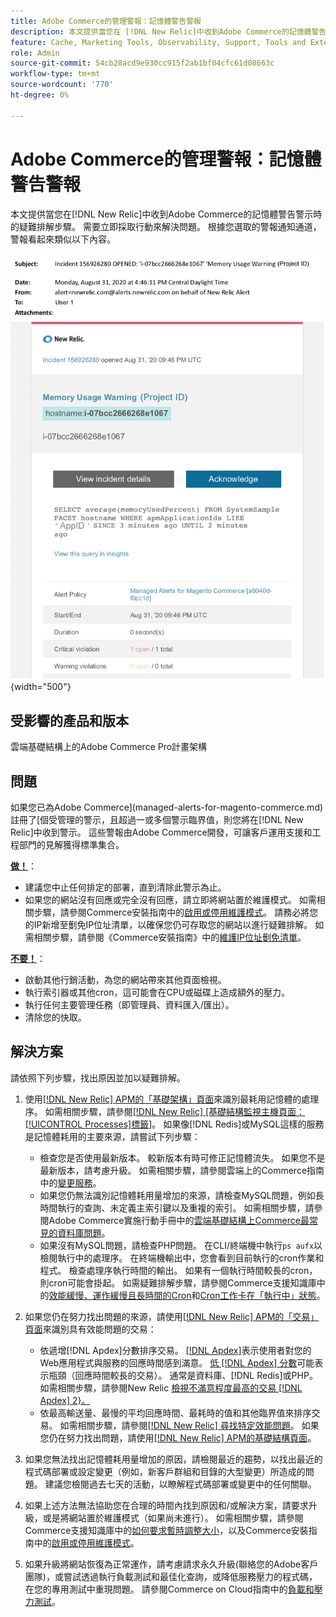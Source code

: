 ```yaml
---
title: Adobe Commerce的管理警報：記憶體警告警報
description: 本文提供當您在 [!DNL New Relic]中收到Adobe Commerce的記憶體警告警示時的疑難排解步驟。 需要立即採取行動來解決問題。
feature: Cache, Marketing Tools, Observability, Support, Tools and External Services
role: Admin
source-git-commit: 54cb28acd9e930cc915f2ab1bf04cfc61d08663c
workflow-type: tm+mt
source-wordcount: '770'
ht-degree: 0%

---
```


# Adobe Commerce的管理警報：記憶體警告警報

本文提供當您在[!DNL New Relic]中收到Adobe Commerce的記憶體警告警示時的疑難排解步驟。 需要立即採取行動來解決問題。 根據您選取的警報通知通道，警報看起來類似以下內容。

![記憶體警告](../../assets/managed-alerts/memory-warning-magento-managed.png){width="500"}

## 受影響的產品和版本

雲端基礎結構上的Adobe Commerce Pro計畫架構

## 問題

如果您已為Adobe Commerce](managed-alerts-for-magento-commerce.md)註冊了[個受管理的警示，且超過一或多個警示臨界值，則您將在[!DNL New Relic]中收到警示。 這些警報由Adobe Commerce開發，可讓客戶運用支援和工程部門的見解獲得標準集合。

<u>**做！**</u>：

* 建議您中止任何排定的部署，直到清除此警示為止。
* 如果您的網站沒有回應或完全沒有回應，請立即將網站置於維護模式。 如需相關步驟，請參閱Commerce安裝指南中的[啟用或停用維護模式](https://experienceleague.adobe.com/en/docs/commerce-operations/installation-guide/tutorials/maintenance-mode)。 請務必將您的IP新增至劐免IP位址清單，以確保您仍可存取您的網站以進行疑難排解。 如需相關步驟，請參閱《Commerce安裝指南》中的[維護IP位址劐免清單](https://experienceleague.adobe.com/en/docs/commerce-operations/installation-guide/tutorials/maintenance-mode#maintain-the-list-of-exempt-ip-addresses)。

<u>**不要！**</u>：

* 啟動其他行銷活動，為您的網站帶來其他頁面檢視。
* 執行索引器或其他cron，這可能會在CPU或磁碟上造成額外的壓力。
* 執行任何主要管理任務（即管理員、資料匯入/匯出）。
* 清除您的快取。

## 解決方案

請依照下列步驟，找出原因並加以疑難排解。

1. 使用[[!DNL New Relic] APM的「基礎架構」頁面](https://docs.newrelic.com/docs/infrastructure/infrastructure-ui-pages/infra-hosts-ui-page/)來識別最耗用記憶體的處理序。 如需相關步驟，請參閱[[!DNL New Relic] [基礎結構監視主機頁面： [!UICONTROL Processes]標籤]](https://docs.newrelic.com/docs/infrastructure/infrastructure-ui-pages/infra-hosts-ui-page/#processes)。 如果像[!DNL Redis]或MySQL這樣的服務是記憶體耗用的主要來源，請嘗試下列步驟：

   * 檢查您是否使用最新版本。 較新版本有時可修正記憶體流失。 如果您不是最新版本，請考慮升級。 如需相關步驟，請參閱雲端上的Commerce指南中的[變更服務](https://experienceleague.adobe.com/en/docs/commerce-on-cloud/user-guide/configure/service/services-yaml)。
   * 如果您仍無法識別記憶體耗用量增加的來源，請檢查MySQL問題，例如長時間執行的查詢、未定義主索引鍵以及重複的索引。 如需相關步驟，請參閱Adobe Commerce實施行動手冊中的[雲端基礎結構上Commerce最常見的資料庫問題](https://experienceleague.adobe.com/docs/commerce-operations/implementation-playbook/best-practices/maintenance/resolve-database-performance-issues.html)。
   * 如果沒有MySQL問題，請檢查PHP問題。 在CLI/終端機中執行`ps aufx`以檢閱執行中的處理序。 在終端機輸出中，您會看到目前執行的cron作業和程式。 檢查處理序執行時間的輸出。 如果有一個執行時間較長的cron，則cron可能會掛起。 如需疑難排解步驟，請參閱Commerce支援知識庫中的[效能緩慢、運作緩慢且長時間的Cron](https://experienceleague.adobe.com/en/docs/commerce-knowledge-base/kb/troubleshooting/miscellaneous/slow-performance-slow-and-long-running-crons)和[Cron工作卡在「執行中」狀態](https://experienceleague.adobe.com/en/docs/commerce-knowledge-base/kb/troubleshooting/miscellaneous/cron-job-is-stuck-in-running-status)。

1. 如果您仍在努力找出問題的來源，請使用[[!DNL New Relic] APM的「交易」頁面](https://docs.newrelic.com/docs/apm/applications-menu/monitoring/transactions-page-find-specific-performance-problems)來識別具有效能問題的交易：

   * 依遞增[!DNL Apdex]分數排序交易。 [[!DNL Apdex]](https://docs.newrelic.com/docs/apm/new-relic-apm/apdex/apdex-measure-user-satisfaction)表示使用者對您的Web應用程式與服務的回應時間感到滿意。 [低 [!DNL Apdex] 分數](managed-alerts-for-magento-commerce-apdex-warning-alert.md)可能表示瓶頸（回應時間較長的交易）。 通常是資料庫、[!DNL Redis]或PHP。 如需相關步驟，請參閱New Relic [檢視不滿意程度最高的交易 [!DNL Apdex] 2}。](https://docs.newrelic.com/docs/apm/new-relic-apm/apdex/view-your-apdex-score#apdex-dissat)
   * 依最高輸送量、最慢的平均回應時間、最耗時的值和其他臨界值來排序交易。 如需相關步驟，請參閱[[!DNL New Relic] 尋找特定效能問題](https://docs.newrelic.com/docs/apm/applications-menu/monitoring/transactions-page-find-specific-performance-problems)。 如果您仍在努力找出問題，請使用[[!DNL New Relic] APM的基礎結構頁面](https://docs.newrelic.com/docs/infrastructure/infrastructure-ui-pages/infra-hosts-ui-page/)。

1. 如果您無法找出記憶體耗用量增加的原因，請檢閱最近的趨勢，以找出最近的程式碼部署或設定變更（例如，新客戶群組和目錄的大型變更）所造成的問題。 建議您檢閱過去七天的活動，以瞭解程式碼部署或變更中的任何關聯。

1. 如果上述方法無法協助您在合理的時間內找到原因和/或解決方案，請要求升級，或是將網站置於維護模式（如果尚未進行）。 如需相關步驟，請參閱Commerce支援知識庫中的[如何要求暫時調整大小](https://experienceleague.adobe.com/en/docs/commerce-knowledge-base/kb/how-to/how-to-request-temporary-magento-upsize)，以及Commerce安裝指南中的[啟用或停用維護模式](https://experienceleague.adobe.com/en/docs/commerce-operations/installation-guide/tutorials/maintenance-mode)。

1. 如果升級將網站恢復為正常運作，請考慮請求永久升級(聯絡您的Adobe客戶團隊)，或嘗試透過執行負載測試和最佳化查詢，或降低服務壓力的程式碼，在您的專用測試中重現問題。 請參閱Commerce on Cloud指南中的[負載和壓力測試](https://experienceleague.adobe.com/en/docs/commerce-cloud-service/user-guide/develop/test/staging-and-production#load-and-stress-testing)。
